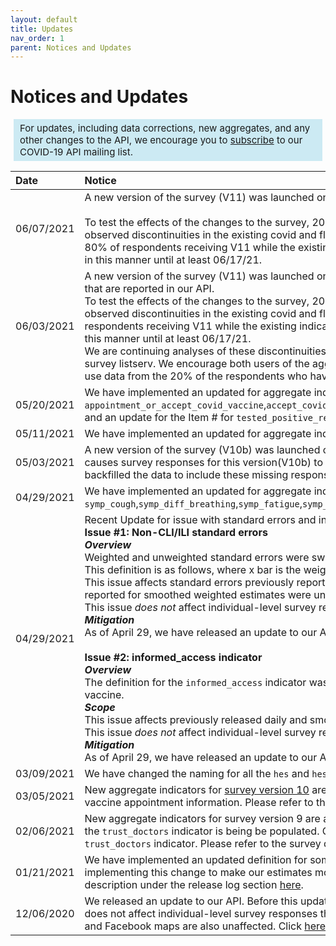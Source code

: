 ```yaml
---
layout: default
title: Updates
nav_order: 1
parent: Notices and Updates
---
```


# Notices and Updates
<div style="background-color: #cae9f3f3; padding: 5px 10px; font-size:15px; margin-left: 5px; margin-right: 5px;">
For updates, including data corrections, new aggregates, and any other changes to the API, we encourage you to <a href="https://listserv.umd.edu/cgi-bin/wa?SUBED1=COVID19-API&A=1" target='_blank'>subscribe</a> to our COVID-19 API mailing list.
</div>

| Date                | Notice            |
|:--------------------|:------------------|
|06/07/2021            | A new version of the survey (V11) was launched on 05/20/2021. This was a major revision of the survey, and we have observed discontinuities in the covid and flu aggregate indicators as a result of these revisions. <br><br>To test the effects of the changes to the survey, 20% of respondents have been receiving the old version of the survey (V10) and 80% have been receiving the new version of the survey (V11) since its launch on 05/20/2021. To enable monitoring of the observed discontinuities in the existing covid and flu aggregate indicators, we added two new aggregate indicators to the API, cli and ili, which are calculated using the same methodology. These new indicators (cli_w11 and ili_w11) will be calculated using the 80% of respondents receiving V11 while the existing indicators (covid and flu) will be backfilled to be calculated using the 20% of respondents receiving V10. The new and existing indicators will be backfilled to 05/20/2021 and will continue to be reported in this manner until at least 06/17/21. |
| 06/03/2021           | A new version of the survey (V11) was launched on 05/20/2021. This was a major revision of the survey, and as a result of these revisions, we have observed discontinuities in our covid (COVID-like illness) and flu (influenza-like illness) aggregate indicators that are reported in our API. <br/>To test the effects of the changes to the survey, 20% of respondents have been receiving the old version of the survey (V10) and 80% have been receiving the new version of the survey (V11) since its launch on 05/20/2021. To enable monitoring of the observed discontinuities in the existing covid and flu aggregate indicators, we will be adding two new aggregate indicators to the API,which are calculated using the same methodology. These new indicators (cli and ili) will be calculated using the 80% of respondents receiving V11 while the existing indicators (covid and flu) will be changed to be calculated using only the 20% of respondents receiving V10. The new and existing indicators will be backfilled to 05/20/2021 and will continue to be reported in this manner until at least 06/17/21. <br/>We are continuing analyses of these discontinuities, but in the interim, we encourage users of the aggregate data to re-pull the backfilled “covid” and “flu”indicators when they become available. To be notified when they are ready, please [subscribe](https://listserv.umd.edu/cgi-bin/wa?SUBED1=COVID19-API&A=1) to our survey listserv. We encourage both users of the aggregate data as well as microdata users to use caution for comparing data collected after 05/20/2021 to data collected before 05/20/2021 for other indicators as well. We also encourage microdata users to use data from the 20% of the respondents who have been receiving the old version of the survey (V10) to evaluate the effects of the survey revisions for the survey questions used in their analyses. |
| 05/20/2021           | We have implemented an updated for aggregate indicators in the UMD Open Data API. They are `vaccinated_appointment_or_accept`, `appointment_or_accept_covid_vaccine`,`accept_covid_vaccine_no_appointment`,`appointment_not_vaccinated`,`vaccine_tried`,`activity_large_event`,`activity_public_transit`,`activity_restaurant_bar`,`activity_shop`,`activity_spent_time`,`activity_work_outside_home` and an update for the Item # for `tested_positive_recent`,`tested_positive_recent`,and `hesitant_sideeffects`. |
| 05/11/2021           | We have implemented an updated for aggregate indicators in the UMD Open Data API. They are `flu_vaccine_thisyr`, `flu_vaccine_lastyr`, and `avoid_contact`. |
| 05/03/2021           | A new version of the survey (V10b) was launched on 04/26/2021. V10b remains the same configuration as V10 and only differs in the backend survey response collection process . Due to a data processing issue in our pipelines, we have found a bug that causes survey responses for this version(V10b) to not be included in the microdata and aggregations provided by the API. Microdata files and aggregates from 4/27/2021 to 5/1/2021 were affected. As of 5/3/2021, we have implemented a hotfix and backfilled the data to include these missing responses. Re-downloading the data will correct any issues with missing responses. |
| 04/29/2021           | We have implemented an updated for aggregate indicators in the UMD Open Data API. They are `pay_test`, `reduce_spending`, `symp_chills`, `symp_sleep_changes`, `testing_rate`, `tested_positive_14d`, `tested_positive_recent`, `symp_fever`, `symp_cough`,`symp_diff_breathing`,`symp_fatigue`,`symp_stuffy_nose`,`symp_aches`,`symp_sore_throat`,`symp_chest_pain`,`symp_nausea`,`symp_eye_pain`,`symp_headache`,`sick_spend_time_7d`,and `ever_tested`. |
| 04/29/2021           | Recent Update for issue with standard errors and informed_access:<br/>**Issue #1: Non-CLI/ILI standard errors**<br/>***Overview*** <br/>Weighted and unweighted standard errors were switched in our API for the Global COVID-19 Symptom Survey. While implementing the fix, we aligned the weighted standard error definition with that used in the contingency table aggregates and for CLI/ILI. This definition is as follows, where x bar is the weighted mean: ![std_equation](https://render.githubusercontent.com/render/math?math=\sqrt\frac{\sum_i{w_i^2(x_i-\bar{x})^2}}{(\sum_i{w_i})^2}) <br/>***Scope***<br/>This issue affects standard errors previously reported in our [aggregate data API](https://covidmap.umd.edu/api.html) for all indicators except CLI and ILI. It affects both daily and smoothed estimates, even though only weighted estimates are reported for smoothed (i.e., the SEs previously reported for smoothed weighted estimates were unweighted).<br/>This issue *does not* affect individual-level survey responses that are provided to entities who have signed a microdata use agreement. It also does not affect the US data which has been collected and distributed by Carnegie Mellon University.<br/>***Mitigation***<br/>As of April 29, we have released an update to our API that fixes the issue for both historic and future data. Users who have downloaded historic data will need to re-download the data to ensure that they have up-to-date estimates.<br/><br/>**Issue #2: informed_access indicator**<br/>***Overview***<br/>The definition for the `informed_access` indicator was implemented incorrectly. The definition has been revised and now reflects the percentage of respondents who reported being very informed or moderately informed about how to be able to get a COVID-19 vaccine.<br/>***Scope***<br/>This issue affects previously released daily and smoothed estimates for the informed_access indicator for all dates on which the indicator was available (from 2021-03-01 onward).<br/>This issue *does not* affect individual-level survey responses that are provided to entities who have signed a microdata use agreement. It also does not affect the US data which has been collected and distributed by Carnegie Mellon University.<br/>***Mitigation***<br/>As of April 29, we have released an update to our API that fixes the issue for both historic and future data. Users who have downloaded historic data will need to re-download the data to ensure that they have up-to-date estimates. |
| 03/09/2021            | We have changed the naming for all the `hes` and `hesitant` indicators, **except** for the `hesitant_sideeffects` indicator. We have replaced `hes` and `hesitant` with `barrier_reason`. This change was implemented to better describe what the indicators represent. |
| 03/05/2021            | New aggregate indicators for [survey version 10](https://covidmap.umd.edu/document/COVID19_symptom_survey_intl_V10.pdf) are available now. These include indicators for barrier reasons for why respondents don't think they need a COVID-19 vaccine, how informed respondents are about the COVID-19 vaccine, and indicators on vaccine appointment information. Please refer to the survey instrument documentation for more information on the questions used for these indicators.  | 
| 02/06/2021            | New aggregate indicators for survey version 9 are available now. These include indicators for barrier reasons for vaccine acceptance from V5 question in [survey version 9](https://covidmap.umd.edu/document/COVID19_symptom_survey_intl_V9.pdf). The `trust_healthcare` indicator will be discontinued as of 2/14/2021. As of 2/6/2021, the `trust_doctors` indicator is being be populated. Question `V4_2`, which was used for the `trust_healthcare` indicator, has been discontinued in survey version 9. Question `V4_6` replaces question `V4_2` in survey version 9. Question `V4_6` is used in the `trust_doctors` indicator. Please refer to the survey documentation for more information on the question differences.     |
| 01/21/2021           | We have implemented an updated definition for some of the aggregate indicators in the UMD Open Data API. This definition change impacts the following indicators: `mask-wearing`, `financial worry`, `social distancing`, and `vaccine acceptance`. We are implementing this change to make our estimates more directly comparable to those in [Carnegie Mellon University Delphi research group’s COVIDcast API](https://cmu-delphi.github.io/delphi-epidata/api/covidcast-signals/fb-survey.html), which uses data from the US version of the COVID-19 Symptom Survey. Find a more detailed description under the release log section [here](https://covidmap.umd.edu/methodology.html).|
| 12/06/2020           | We released an update to our API. Before this update, the definition of COVID-like illness(CLI) and influenza-like illness (ILI) had been inadvertently switched in the API data. We have implemented a fix that corrects both historic and future data. This issue does not affect individual-level survey responses that are provided to entities who have signed a microdata use agreement. It also does not affect the US data which has been collected and distributed by Carnegie Mellon University. US estimates in the UMD and Facebook maps are also unaffected. Click [here](https://covidmap.umd.edu/api_fix_summary.html) to read a detailed summary of the issue and fix. |

